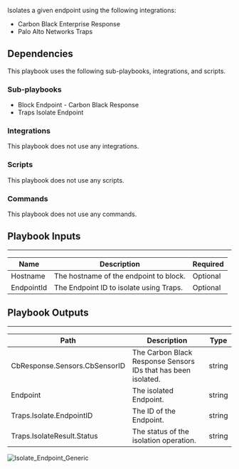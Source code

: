 Isolates a given endpoint using the following integrations:
- Carbon Black Enterprise Response
- Palo Alto Networks Traps

## Dependencies
This playbook uses the following sub-playbooks, integrations, and scripts.

### Sub-playbooks
* Block Endpoint - Carbon Black Response
* Traps Isolate Endpoint

### Integrations
This playbook does not use any integrations.

### Scripts
This playbook does not use any scripts.

### Commands
This playbook does not use any commands.

## Playbook Inputs
---

| **Name** | **Description** | **Required** |
| --- | --- | --- | 
| Hostname | The hostname of the endpoint to block. | Optional |
| EndpointId | The Endpoint ID to isolate using Traps. | Optional |

## Playbook Outputs
---

| **Path** | **Description** | **Type** |
| --- | --- | --- |
| CbResponse.Sensors.CbSensorID | The Carbon Black Response Sensors IDs that has been isolated. | string |
| Endpoint | The isolated Endpoint. | string |
| Traps.Isolate.EndpointID | The ID of the Endpoint. | string |
| Traps.IsolateResult.Status | The status of the isolation operation. | string |

![Isolate_Endpoint_Generic](https://github.com/demisto/content/blob/77dfca704d8ac34940713c1737f89b07a5fc2b9d/images/playbooks/Isolate_Endpoint_Generic.png)
